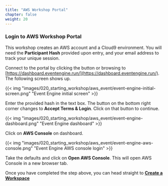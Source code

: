 ```yaml
---
title: "AWS Workshop Portal"
chapter: false
weight: 20
---
```


### Login to AWS Workshop Portal

This workshop creates an AWS account and a Cloud9 environment. You will need the **Participant Hash** provided upon entry, and your email address to track your unique session.

Connect to the portal by clicking the button or browsing to [https://dashboard.eventengine.run/](https://dashboard.eventengine.run/). The following screen shows up.

{{< img "images/020_starting_workshop/aws_event/event-engine-initial-screen.png" "Event Engine initial screen" >}}

Enter the provided hash in the text box. The button on the bottom right corner changes to **Accept Terms & Login**. Click on that button to continue.

{{< img "images/020_starting_workshop/aws_event/event-engine-dashboard.png" "Event Engine dashboard" >}}

Click on **AWS Console** on dashboard.

{{< img "images/020_starting_workshop/aws_event/event-engine-aws-console.png" "Event Engine AWS console login" >}}

Take the defaults and click on **Open AWS Console**. This will open AWS Console in a new browser tab.

Once you have completed the step above, you can head straight to [**Create a Workspace**](/020_starting_workshop/workspace/)
